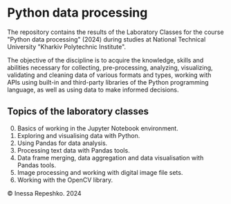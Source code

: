 # Python data processing

The repository contains the results of the Laboratory Classes for the course "Python data processing" (2024) during
studies at National Technical University "Kharkiv Polytechnic Institute".

The objective of the discipline is to acquire the knowledge, skills and abilities necessary for collecting,
pre-processing, analyzing, visualizing, validating and cleaning data of various formats and types, working with APIs
using built-in and third-party libraries of the Python programming language, as well as using data to make informed
decisions.

## Topics of the laboratory classes

0. Basics of working in the Jupyter Notebook environment.
1. Exploring and visualising data with Python.
2. Using Pandas for data analysis.
3. Processing text data with Pandas tools.
4. Data frame merging, data aggregation and data visualisation with Pandas tools.
5. Image processing and working with digital image file sets.
5. Working with the OpenCV library.

© Inessa Repeshko. 2024
